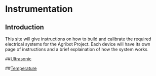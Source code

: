 # Instrumentation

## Introduction

This site will give instructions on how to build and calibrate the required electrical systems for the Agribot Project. Each device will have its own page of instructions and a brief explaination of how the system works.

##[Ultrasonic](./ultrasonic.md)

##[Temperature](./temperature.md)
